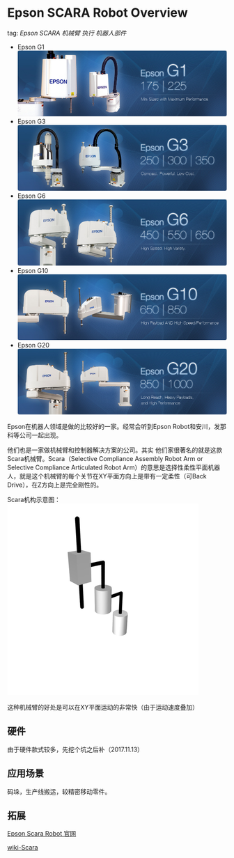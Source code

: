 # Epson SCARA Robot Overview

tag: _Epson SCARA_ _机械臂_ _执行_ _机器人部件_

* Epson G1 ![Epson G1](../.gitbook/assets/epson_scara-g1.jpg)
* Epson G3 ![epson\_scara-G3](../.gitbook/assets/epson_scara-g3.jpg)
* Epson G6 ![epson\_scara-G6](../.gitbook/assets/epson_scara-g6.jpg)
* Epson G10 ![epson\_scara-G10](../.gitbook/assets/epson_scara-g10.jpg)
* Epson G20 ![epson\_scara-G20](../.gitbook/assets/epson_scara-g20.jpg)

Epson在机器人领域是做的比较好的一家。经常会听到Epson Robot和安川，发那科等公司一起出现。

他们也是一家做机械臂和控制器解决方案的公司。其实 他们家很著名的就是这款Scara机械臂。Scara（Selective Compliance Assembly Robot Arm or Selective Compliance Articulated Robot Arm）的意思是选择性柔性平面机器人，就是这个机械臂的每个关节在XY平面方向上是带有一定柔性（可Back Drive），在Z方向上是完全刚性的。

Scara机构示意图： ![scara &#x793A;&#x610F;&#x56FE;](../.gitbook/assets/scara_configuration.png)

这种机械臂的好处是可以在XY平面运动的非常快（由于运动速度叠加）

## 硬件

由于硬件款式较多，先挖个坑之后补（2017.11.13）

## 应用场景

码垛，生产线搬运，较精密移动零件。

## 拓展

[Epson Scara Robot 官网](http://robots.epson.com/products/1)

[wiki-Scara](https://en.wikipedia.org/wiki/SCARA)


